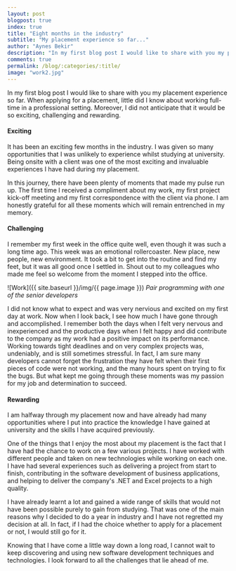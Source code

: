 ```yaml
---
layout: post
blogpost: true
index: true
title: "Eight months in the industry"
subtitle: "My placement experience so far..."
author: "Aynes Bekir"
description: "In my first blog post I would like to share with you my placement experience so far. When applying for a placement, little did I know about working full-time in a professional setting. Moreover, I did not anticipate that it would be so exciting, challenging and rewarding."
comments: true
permalink: /blog/:categories/:title/
image: "work2.jpg"
---
```

In my first blog post I would like to share with you my placement experience so far. When applying for a placement, little did I know about working full-time in a professional setting. Moreover, I did not anticipate that it would be so exciting, challenging and rewarding.
<br />
#### **Exciting** 
It has been an exciting few months in the industry. I was given so many opportunities that I was unlikely to experience whilst studying at university. Being onsite with a client was one of the most exciting and invaluable experiences I have had during my placement.

In this journey, there have been plenty of moments that made my pulse run up. The first time I received a compliment about my work, my first project kick-off meeting and my first correspondence with the client via phone. I am honestly grateful for all these moments which will remain entrenched in my memory.
<br />
#### **Challenging**
I remember my first week in the office quite well, even though it was such a long time ago. This week was an emotional rollercoaster. New place, new people, new environment. It took a bit to get into the routine and find my feet, but it was all good once I settled in. Shout out to my colleagues who made me feel so welcome from the moment I stepped into the office.

![Work]({{ site.baseurl }}/img/{{ page.image }})
*Pair programming with one of the senior developers*

I did not know what to expect and was very nervious and excited on my first day at work. Now when I look back, I see how much I have gone through and accomplished. I remember both the days when I felt very nervous and inexperienced and the productive days when I felt happy and did contribute to the company as my work had a positive impact on its performance. Working towards tight deadlines and on very complex projects was, undeniably, and is still sometimes stressful. In fact, I am sure many developers cannot forget the frustration they have felt when their first pieces of code were not working, and the many hours spent on trying to fix the bugs. But what kept me going through these moments was my passion for my job and determination to succeed.
<br />
#### **Rewarding**
I am halfway through my placement now and have already had many opportunities where I put into practice the knowledge I have gained at university and the skills I have acquired previously.

One of the things that I enjoy the most about my placement is the fact that I have had the chance to work on a few various projects. I have worked with different people and taken on new technologies while working on each one. I have had several experiences such as delivering a project from start to finish, contributing in the software development of business applications, and helping to deliver the company's .NET and Excel projects to a high quality.

I have already learnt a lot and gained a wide range of skills that would not have been possible purely to gain from studying. That was one of the main reasons why I decided to do a year in industry and I have not regretted my decision at all. In fact, if I had the choice whether to apply for a placement or not, I would still go for it.

Knowing that I have come a little way down a long road, I cannot wait to keep discovering and using new software development techniques and technologies. I look forward to all the challenges that lie ahead of me.